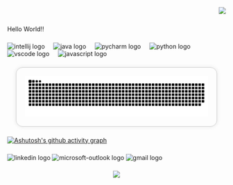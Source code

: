 <div align="right">
  <img height="200" src="https://i.pinimg.com/originals/54/c0/3e/54c03e32134dac515097ca7151a26cf1.gif"  />
</div>

###

<p align="left">Hello World!!</p>

###

<div align="left">
  <img src="https://cdn.jsdelivr.net/gh/devicons/devicon/icons/intellij/intellij-original.svg" height="40" alt="intellij logo"  />
  <img width="12" />
  <img src="https://cdn.jsdelivr.net/gh/devicons/devicon/icons/java/java-original.svg" height="40" alt="java logo"  />
  <img width="12" />
  <img src="https://cdn.jsdelivr.net/gh/devicons/devicon/icons/pycharm/pycharm-original.svg" height="40" alt="pycharm logo"  />
  <img width="12" />
  <img src="https://cdn.jsdelivr.net/gh/devicons/devicon/icons/python/python-original.svg" height="40" alt="python logo"  />
  <img width="12" />
  <img src="https://cdn.jsdelivr.net/gh/devicons/devicon/icons/vscode/vscode-original.svg" height="40" alt="vscode logo"  />
  <img width="12" />
  <img src="https://cdn.jsdelivr.net/gh/devicons/devicon/icons/javascript/javascript-original.svg" height="40" alt="javascript logo"  />
</div>

###

<div align="center" style="border: 1px solid #ccc; border-radius: 15px; padding: 20px; margin: 20px; box-shadow: 0 0 10px rgba(0,0,0,0.1);">
  <img src="https://github.com/LuizGustavo10/LuizGustavo10/blob/output/github-contribution-grid-snake.svg" />
</div>

###
  
</picture>

[![Ashutosh's github activity graph](https://github-readme-activity-graph.vercel.app/graph?username=OCtavius88&theme=react-dark)]([https://github.com/Ashutosh00710/github-readme-activity-graph])

###

<div align="left">
  <img src="https://raw.githubusercontent.com/maurodesouza/profile-readme-generator/master/src/assets/icons/social/linkedin/default.svg" width="52" height="40" alt="linkedin logo"  />
  <img src="https://raw.githubusercontent.com/maurodesouza/profile-readme-generator/master/src/assets/icons/social/microsoft-outlook/default.svg" width="52" height="40" alt="microsoft-outlook logo"  />
  <img src="https://raw.githubusercontent.com/maurodesouza/profile-readme-generator/master/src/assets/icons/social/gmail/default.svg" width="52" height="40" alt="gmail logo"  />
</div>

###

<div align="center">
  <img src="https://visitor-badge.laobi.icu/badge?page_id=,.,&"  />
</div>

###
